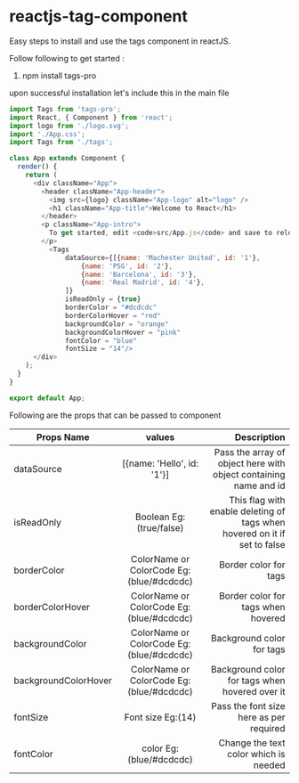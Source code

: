 # reactjs-tag-component

Easy steps to install and use the tags component in reactJS.

Follow following to get started :

1. npm install tags-pro

upon successful installation let's include this in the main file

```javascript
import Tags from 'tags-pro';
import React, { Component } from 'react';
import logo from './logo.svg';
import './App.css';
import Tags from './tags';

class App extends Component {
  render() {
    return (
      <div className="App">
        <header className="App-header">
          <img src={logo} className="App-logo" alt="logo" />
          <h1 className="App-title">Welcome to React</h1>
        </header>
        <p className="App-intro">
          To get started, edit <code>src/App.js</code> and save to reload.
        </p>
          <Tags
              dataSource={[{name: 'Machester United', id: '1'},
                  {name: 'PSG', id: '2'},
                  {name: 'Barcelona', id: '3'},
                  {name: 'Real Madrid', id: '4'},
              ]}
              isReadOnly = {true}
              borderColor = "#dcdcdc"
              borderColorHover = "red"
              backgroundColor = "orange"
              backgroundColorHover = "pink"
              fontColor = "blue"
              fontSize = "14"/>
      </div>
    );
  }
}

export default App;
```

Following are the props that can be passed to <Tags/> component

| Props Name        | values           | Description  |
| ------------- |:-------------:| -----:|
| dataSource      | [{name: 'Hello', id: '1'}] | Pass the array of object here with object containing name and id  |
| isReadOnly      | Boolean Eg:(true/false)      |   This flag with enable deleting of tags when hovered on it if set to false |
| borderColor | ColorName or ColorCode Eg:(blue/#dcdcdc)      |    Border color for tags
| borderColorHover | ColorName or ColorCode Eg:(blue/#dcdcdc)      |    Border color for tags when hovered|
| backgroundColor | ColorName or ColorCode Eg:(blue/#dcdcdc)      |    Background color for tags |
| backgroundColorHover | ColorName or ColorCode Eg:(blue/#dcdcdc)       |    Background color for tags when hovered over it |
| fontSize | Font size Eg:(14)     |    Pass the font size here as per required |
| fontColor | color Eg:(blue/#dcdcdc)     |    Change the text color which is needed |


